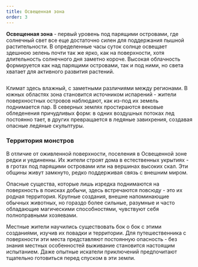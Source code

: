 ```yaml
---
title: Освещенная зона
order: 3
---
```


**Освещенная зона** - первый уровень под парящими островами, где солнечный свет все еще достаточно силен для поддержания пышной растительности. В определенные часы суток солнце освещает здешнюю зелень почти так же ярко, как на поверхности, хотя длительность солнечного дня заметно короче. Высокая облачность формируется как над парящими островами, так и под ними, но света хватает для активного развития растений.

<Image name="world-layer-3.webp" />

Климат здесь влажный, с заметными различиями между регионами. В южных областях зона становится источником испарений - жители поверхностных островов наблюдают, как из-под их земель поднимается пар. В северных землях простираются вековые обледенения причудливых форм: в одних воздушных потоках лед постоянно тает, в других превращается в ледяные завихрения, создавая опасные ледяные скульптуры.

### Территория монстров

В отличие от оживленной поверхности, поселения в Освещенной зоне редки и уединенны. Их жители строят дома в естественных укрытиях - в гротах под парящими островами или на вершинах высоких скал. Эти общины живут замкнуто, редко поддерживая связь с внешним миром.

Опасные существа, которые лишь изредка поднимаются на поверхность в поисках добычи, здесь встречаются повсюду - это их родная территория. Крупные создания, внешне напоминающие обычных животных, но гораздо более сильные, разумные и часто обладающие магическими способностями, чувствуют себя полноправными хозяевами.

Местные жители научились существовать бок о бок с этими созданиями, изучив их повадки и территории. Для путешественника с поверхности эти места представляют постоянную опасность - без знания местных особенностей выживание становится настоящим испытанием. Даже опытные искатели приключений предпочитают тщательно готовиться перед спуском в эти земли.